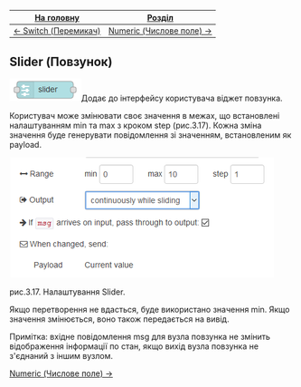 | [На головну](../)                  | [Розділ](README.md)                     |
| ---------------------------------- | --------------------------------------- |
| [<- Switch (Перемикач)](Switch.md) | [Numeric (Числове поле) ->](Numeric.md) |

## Slider (Повзунок)

![img](media/slider.png)Додає до інтерфейсу користувача віджет повзунка. 

Користувач може змінювати своє значення в межах, що встановлені налаштуванням min та max з кроком step (рис.3.17). Кожна зміна значення буде генерувати повідомлення зі значенням, встановленим як payload.

 

![img](media/3_17.png)

рис.3.17. Налаштування Slider.

Якщо перетворення не вдасться, буде використано значення min. Якщо значення змінюється, воно також передається на вивід. 

Примітка: вхідне повідомлення msg для вузла повзунка не змінить відображення інформації по стан, якщо вихід вузла повзунка не з'єднаний з іншим вузлом.

[Numeric (Числове поле) ->](Numeric.md)